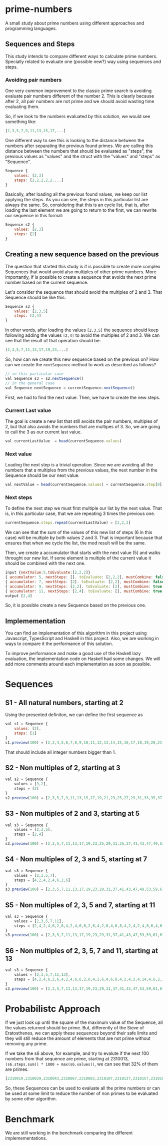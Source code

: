 # prime-numbers

A small study about prime numbers using different approaches and programming languages.

## Sequences and Steps

This study intends to compare different ways to calculate prime numbers.
Specially related to evaluate one (possible new?) way using sequences and steps.

### Avoiding pair numbers

One very common improvement to the classic prime search is avoiding evaluate pair numbers different of the number 2.
This is clearly because after 2, all pair numbers are not prime and we should avoid wasting time evaluating them.

So, if we look to the numbers evaluated by this solution, we would see something like:

```javascript
[2,3,5,7,9,11,13,15,17,...]
```

One different way to see this is looking to the distance between the numbers after separating the previous found primes.
We are calling this distance between the numbers that should be evaluated as "steps", the previous values as "values" and the struct with the "values" and "steps" as "Sequence".

```javascript
Sequence {
    values: [2,3]
    steps: [2,2,2,2,2....]
}
```

Basically, after loading all the previous found values, we keep our list applying the steps.
As you can see, the steps in this particular list are always the same.
So, considering that this is an cycle list, that is, after loading the last element we are going to return to the first, we can rewrite our sequence in this format:

```javascript
Sequence s2 {
    values: [2,3]
    steps: [2]
}
```

## Creating a new sequence based on the previous

The question that started this study is if is possible to create more complex Sequences that would avoid also multiples of other prime numbers.
More importantly, if is possible to create a sequence that avoids the next prime number based on the current sequence.

Let's consider the sequence that should avoid the multiples of 2 and 3. That Sequence should be like this:
```javascript
Sequence s3 {
    values: [2,3,5]
    steps: [2,4]
}
```
In other words, after loading the values ``[2,3,5]`` the sequence should keep following adding the values ``[2,4]`` to avoid the multiples of 2 and 3.
We can see that the result of that operation should be:
```javascript
[2,3,5,7,11,13,17,19,23,...]
```

So, how can we create this new sequence based on the previous on? How can we create the `nextSequence` method to work as described as follows?

```javascript
// in this particular case
val Sequence s3 = s2.nextSequence()
// in the general case
val Sequence nextSequence = currentSequence.nextSequence()
```
First, we had to find the next value. Then, we have to create the new steps.

### Current Last value
The goal is create a new list that still avoids the pair numbers, multiples of 2, but that also avoids the numbers that are multipes of 3. So, we are going to call the 3 as our current last value.
```javascript
val currentLastValue  = head(currentSequence.values)
```

### Next value

Loading the next step is a trivial operation. Since we are avoiding all the numbers that a multiples from the previous values, the next number in the Sequence should be our next value.

```javascript
val nextValue = head(currentSequence.values) + currentSequence.step[0] = 3 + 2 = 5
```

### Next steps

To define the next step we must first multiple our list by the next value. That is, in this particular case, that we are  repeating 3 times the previous one.

```javascript
currentSequence.steps.repeat(currentLastValue) = [2,2,2]
 ```

We can see that the sum of the values of this new list of steps (6 in this case) will be multiple by both values 2 and 3. That is important because that ensures that when we cycle the list, the mod result will be the same.

Then, we create a accumulator that starts with the next value (5) and walks throught our new list. If some element is multiple of the current value it should be combined with the next one.

```javascript
input {nextValue:5,toEvaluate:[2,2,2]}
{ accumulator: 5, nextSteps: []. toEvaluate: [2,2,2], mustCombine: false }
{ accumulator: 7, nextSteps: [2]. toEvaluate: [2,2], mustCombine: false }
{ accumulator: 9, nextSteps: [2,2]. toEvaluate: [2], mustCombine: true }
{ accumulator: 11, nextSteps: [2,4]. toEvaluate: [], mustCombine: true }
output [2,4]
```

So, it is possible create a new Sequence based on the previous one.

## Implemementation

You can find an implementation of this algorithm in this project using Javascript, TypesScript and Haskell in this project. Also, we are working in ways to compare it the performance of this solution.

To improve performance and make a good use of the Haskell lazy evaluation, the implementation code on Haskell had some changes. We will add more comments around each implementation as soon as possible. 

# Sequences

## S1 - All natural numbers, starting at 2

Using the presented definiton, we can define the first sequence as
```javascript
val s1 = Sequence {
    values: [2],
    steps: [1]
}
s1.preview(100) = [2,3,4,5,6,7,8,9,10,11,12,13,14,15,16,17,18,19,20,21,22,23,24,25,26,27,28,29,30,31,32,33,34,35,36,37,38,39,40,41,42,43,44,45,46,47,48,49,50,51,52,53,54,55,56,57,58,59,60,61,62,63,64,65,66,67,68,69,70,71,72,73,74,75,76,77,78,79,80,81,82,83,84,85,86,87,88,89,90,91,92,93,94,95,96,97,98,99,100,101,102]
```
That should include all integer numbers bigger than 1.

## S2 - Non multiples of 2, starting at 3
```javascript
val s2 = Sequence {
    values = [3,2], 
    steps = [2]
}
s2.preview(100) = [2,3,5,7,9,11,13,15,17,19,21,23,25,27,29,31,33,35,37,39,41,43,45,47,49,51,53,55,57,59,61,63,65,67,69,71,73,75,77,79,81,83,85,87,89,91,93,95,97,99,101,103,105,107,109,111,113,115,117,119,121,123,125,127,129,131,133,135,137,139,141,143,145,147,149,151,153,155,157,159,161,163,165,167,169,171,173,175,177,179,181,183,185,187,189,191,193,195,197,199,201,203]

```

## S3 - Non multiples of 2 and 3, starting at 5
```javascript
val s3 = Sequence {
    values = [2,3,5],
    steps = [2,4]
}
s3.preview(100) = [2,3,5,7,11,13,17,19,23,25,29,31,35,37,41,43,47,49,53,55,59,61,65,67,71,73,77,79,83,85,89,91,95,97,101,103,107,109,113,115,119,121,125,127,131,133,137,139,143,145,149,151,155,157,161,163,167,169,173,175,179,181,185,187,191,193,197,199,203,205,209,211,215,217,221,223,227,229,233,235,239,241,245,247,251,253,257,259,263,265,269,271,275,277,281,283,287,289,293,295,299,301,305]
```

## S4 - Non multiples of 2, 3 and 5, starting at 7
```javascript
val s3 = Sequence {
    values = [2,3,5,7],
    steps = [4,2,4,2,4,6,2,6]
}
s3.preview(100) = [2,3,5,7,11,13,17,19,23,29,31,37,41,43,47,49,53,59,61,67,71,73,77,79,83,89,91,97,101,103,107,109,113,119,121,127,131,133,137,139,143,149,151,157,161,163,167,169,173,179,181,187,191,193,197,199,203,209,211,217,221,223,227,229,233,239,241,247,251,253,257,259,263,269,271,277,281,283,287,289,293,299,301,307,311,313,317,319,323,329,331,337,341,343,347,349,353,359,361,367,371,373,377,379]
```

## S5 - Non multiples of 2, 3, 5 and 7, starting at 11
```javascript
val s3 = Sequence {
    values = [2,3,5,7,11],
    steps = [2,4,2,4,6,2,6,4,2,4,6,6,2,6,4,2,6,4,6,8,4,2,4,2,4,8,6,4,6,2,4,6,2,6,6,4,2,4,6,2,6,4,2,4,2,10,2,10],
}
s3.preview(100) = [2,3,5,7,11,13,17,19,23,29,31,37,41,43,47,53,59,61,67,71,73,79,83,89,97,101,103,107,109,113,121,127,131,137,139,143,149,151,157,163,167,169,173,179,181,187,191,193,197,199,209,211,221,223,227,229,233,239,241,247,251,253,257,263,269,271,277,281,283,289,293,299,307,311,313,317,319,323,331,337,341,347,349,353,359,361,367,373,377,379,383,389,391,397,401,403,407,409,419,421,431,433,437,439,443]
```

## S6 - Non multiples of 2, 3, 5, 7 and 11, starting at 13
```javascript
val s3 = Sequence {
    values = [2,3,5,7,11,13],
    steps = [4,2,4,6,2,6,4,2,4,6,6,2,6,4,2,6,4,6,8,4,2,4,2,4,14,4,6,2,10,2,6,6,4,2,4,6,2,10,2,4,2,12,10,2,4,2,4,6,2,6,4,6,6,6,2,6,4,2,6,4,6,8,4,2,4,6,8,6,10,2,4,6,2,6,6,4,2,4,6,2,6,4,2,6,10,2,10,2,4,2,4,6,8,4,2,4,12,2,6,4,2,6,4,6,12,2,4,2,4,8,6,4,6,2,4,6,2,6,10,2,4,6,2,6,4,2,4,2,10,2,10,2,4,6,6,2,6,6,4,6,6,2,6,4,2,6,4,6,8,4,2,6,4,8,6,4,6,2,4,6,8,6,4,2,10,2,6,4,2,4,2,10,2,10,2,4,2,4,8,6,4,2,4,6,6,2,6,4,8,4,6,8,4,2,4,2,4,8,6,4,6,6,6,2,6,6,4,2,4,6,2,6,4,2,4,2,10,2,10,2,6,4,6,2,6,4,2,4,6,6,8,4,2,6,10,8,4,2,4,2,4,8,10,6,2,4,8,6,6,4,2,4,6,2,6,4,6,2,10,2,10,2,4,2,4,6,2,6,4,2,4,6,6,2,6,6,6,4,6,8,4,2,4,2,4,8,6,4,8,4,6,2,6,6,4,2,4,6,8,4,2,4,2,10,2,10,2,4,2,4,6,2,10,2,4,6,8,6,4,2,6,4,6,8,4,6,2,4,8,6,4,6,2,4,6,2,6,6,4,6,6,2,6,6,4,2,10,2,10,2,4,2,4,6,2,6,4,2,10,6,2,6,4,2,6,4,6,8,4,2,4,2,12,6,4,6,2,4,6,2,12,4,2,4,8,6,4,2,4,2,10,2,10,6,2,4,6,2,6,4,2,4,6,6,2,6,4,2,10,6,8,6,4,2,4,8,6,4,6,2,4,6,2,6,6,6,4,6,2,6,4,2,4,2,10,12,2,4,2,10,2,6,4,2,4,6,6,2,10,2,6,4,14,4,2,4,2,4,8,6,4,6,2,4,6,2,6,6,4,2,4,6,2,6,4,2,4,12,2,12],
}
s3.preview(100) = [2,3,5,7,11,13,17,19,23,29,31,37,41,43,47,53,59,61,67,71,73,79,83,89,97,101,103,107,109,113,127,131,137,139,149,151,157,163,167,169,173,179,181,191,193,197,199,211,221,223,227,229,233,239,241,247,251,257,263,269,271,277,281,283,289,293,299,307,311,313,317,323,331,337,347,349,353,359,361,367,373,377,379,383,389,391,397,401,403,409,419,421,431,433,437,439,443,449,457,461,463,467,479,481,487,491]
```

# Probabilistc Approach

If we just look up until the square of the maximum value of the Sequence, all the values returned should be prime.
But, differently of the Sieve of Eratosthenes, we can apply these sequences beyond their safe limits and they will still reduce the amount of elements that are not prime without removing any prime.

If we take the s6 above, for example, and try to evalute if the next 100 numbers from that sequence are prime, starting at 2310013, ``(s6.steps.sum() * 1000 + max(s6.values))``, we can see that 32% of them are primes.

```javascript
[2310019,2310029,2310043,2310067,2310083,2310107,2310137,2310157,2310167,2310193,2310211,2310221,2310223,2310233,2310241,2310277,2310289,2310293,2310311,2310331,2310349,2310359,2310367,2310389,2310421,2310431,2310439,2310449,2310463,2310479,2310481,2310491]
```
So, these Sequences can be used to evaluate all the prime numbers or can be used at some limit to reduce the number of non primes to be evaluated by some other algorithm.

# Benchmark

We are still working in the benchmark comparing the different implemementations.